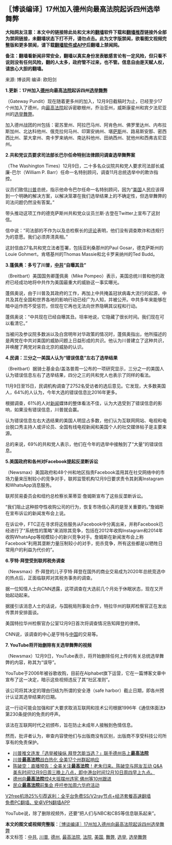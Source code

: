  <h2>〖博谈编译〗17州加入德州向最高法院起诉四州选举舞弊</h2> <p class="notice"><b>大陆网友注意：本文中的链接除此处和文末的<a href="https://github.com/bannedbook/fanqiang" >翻墙</a>软件下载和<a href="https://github.com/killgcd/justmysocks/blob/master/README.md">翻墙推荐</a>链接外全部为禁网链接，未翻墙状态下打不开，请勿点击。此为文字版禁闻，欲看图文视频完整版和更多禁闻，请下载<a href="https://github.com/bannedbook/fanqiang">翻墙软件或APP</a>后翻墙上禁闻网。</p><p>备注：翻墙看新闻非常安全，翻墙以真实身份发表敏感言论有一定风险，但只看不说则没有任何风险，翻的人太多，政府管不过来，也不管。信息自由是天赋人权，请放心大胆的翻墙。</b></p>  <div class="entry"> <p>来源:&nbsp;博谈网                      编译:&nbsp;欧阳剑                           </p> <p></p> <p><strong>1.更新：17州加入<a href="https://www.bannedbook.org/bnews/tag/%e5%be%b7%e5%b7%9e/" class="st_tag internal_tag" rel="tag" title="标签 德州 下的日志">德州</a>向最高<a href="https://www.bannedbook.org/bnews/tag/%e6%b3%95%e9%99%a2/" class="st_tag internal_tag" rel="tag" title="标签 法院 下的日志">法院</a>起诉四州<a href="https://www.bannedbook.org/bnews/tag/%e9%80%89%e4%b8%be/" class="st_tag internal_tag" rel="tag" title="标签 选举 下的日志">选举</a><a href="https://www.bannedbook.org/bnews/tag/%E8%88%9E%E5%BC%8A/" class="st_tag internal_tag" rel="tag" title="标签 舞弊 下的日志">舞弊</a></strong></p> <p>（Gateway Pundit）现在随着更多州的加入，12月9日截稿时为止，已经至少17个州加入了德州，向<a href="https://www.bannedbook.org/bnews/tag/%e6%9c%80%e9%ab%98%e6%b3%95%e9%99%a2/" class="st_tag internal_tag" rel="tag" title="标签 最高法院 下的日志">最高法院</a>起诉密歇根州，乔治亚州，威斯康星州和宾夕法尼亚州的<a href="https://www.bannedbook.org/bnews/tag/%E9%80%89%E4%B8%BE%E8%88%9E%E5%BC%8A/" class="st_tag internal_tag" rel="tag" title="标签 选举舞弊 下的日志">选举舞弊</a>。</p> <p>加入德州战团的州包括：密苏里州、阿拉巴马州、阿肯色州、佛罗里达州、内布拉斯加州、北达科他州、俄克拉何马州、印第安纳州、堪<span class='wp_keywordlink'><a href="https://www.bannedbook.org/forum5/topic42.html" title="萨斯、诚信与自救" target="_blank">萨斯</a></span>州、路易斯安那、密西西比州、蒙大拿州、南卡罗来纳州、南达科他州、田纳西州、犹他州和西弗吉尼亚州。</p> <p></p> <p><strong>2.共和党议员要求司法部长巴尔任命特别法律顾问调查选举舞弊案</strong></p> <p>（The Washington Times）12月9日，二十多名众议院共和党人要求司法部长威廉-巴尔（William P. Barr）任命一名特别顾问，调查11月总统选举中的欺诈指控。</p> <p>议员们致信<a href="https://www.bannedbook.org/bnews/tag/%e5%b7%9d%e6%99%ae/" class="st_tag internal_tag" rel="tag" title="标签 川普 下的日志">川普</a>总统，指示他命令巴尔任命一名特别顾问，因为“<a href="https://www.bannedbook.org/bnews/tag/%e7%be%8e%e5%9b%bd/" class="st_tag internal_tag" rel="tag" title="标签 美国 下的日志">美国</a>人民应该得到一个明确的解决方案，以解决笼罩在我们选举结果上的不确定性，但选举舞弊的司法问题仍然没有答案。”</p> <p>带头推动这项工作的德克萨斯州共和党众议员兰斯·古登在Twitter上宣布了这封信。</p> <p>信中说：“司法部的不作为以及总检察长的<span class='wp_keywordlink_affiliate'><a href="https://www.bannedbook.org/bnews/comments/" title="新闻评论" target="_blank">评论</a></span>表明，他们没有调查欺诈和违规行为的意愿。我们必须弄清真相。”</p>  <p>这封信由27名共和党立法者签署，包括亚利桑那州的Paul Gosar，德克萨斯州的Louie Gohmert，肯塔基州的Thomas Massie和北卡罗来纳州的Ted Budd。</p> <p></p> <p><strong>3.蓬佩奥：多亏了川普，<a href="https://www.bannedbook.org/bnews/tag/%e4%b8%ad%e5%85%b1/" class="st_tag internal_tag" rel="tag" title="标签 中共 下的日志">中共</a>“自曝其丑”</strong></p> <p>（Breitbart）美国国务卿蓬佩奥（Mike Pompeo）表示，美国总统川普和他的政府已经成功地将中共作为美国最重大的威胁这一事实曝光。</p> <p>蓬佩奥说，由于川普及其政府的工作，再加上中共掩盖冠状病毒大流行的起源，中共及其在全国和世界各地的影响行动已经广为人知，并被公开。中共多年来能够在暗中运作而不受惩罚，但现在它再也无法向世界隐瞒其议程和行动。</p> <p>蓬佩奥说：“中共现在已经自曝其丑。坦率地说，它隐藏了很长时间。我们现在可以看清它。”</p> <p>当被问及参议院多数派以及白宫明年对华政策的情况时，蓬佩奥指出，他所描述的是两党在中共对美国的威胁问题上日益形成的共识。他认为川普建立了这种共识，并唤醒了两党对来自北京的威胁的认识。</p> <p></p> <p><strong>4.民调：三分之一美国人认为“错误信息”左右了选举结果</strong></p> <p>（Breitbart）据骑士基金会/盖洛普周一公布的一项研究显示，三分之一的美国人认为错误信息左右了选举结果，四分之三的共和党人也表示了同样的看法。</p> <p>11月9日至15日，民调机构调查了2752名受访者的选后意见。它发现，大多数美国人，64%的人认为，今年大选的错误信息比2016年更多。</p>  <p>根据调查，61%的人对<span class='wp_keywordlink_affiliate'><a href="https://www.bannedbook.org/" title="新闻">新闻</a></span>媒体的整体看法不佳，认为大选受到了错误信息的影响，如果没有错误信息，川普就会赢。</p> <p>认为错误信息左右大选结果的美国人明显占多数，他们认为互联网网站、电视和电台脱口秀主持人或评论员、全国有线电视新闻和美国个人的社交媒体帖子是主要来源。</p> <p>总的来说，69%的共和党人表示，他们在今年的选举中接触到了“大量”的错误信息。</p> <p></p> <p><strong>5.美国政府和各州对Facebook提起反垄断诉讼</strong></p> <p>（Newsmax）美国政府和48个州和地区指责Facebook滥用其在社交网络中的市场力量来压制较小的竞争对手，联邦监管机构12月9日要求责令其剥离Instagram和WhatsApp消息服务。</p> <p>联邦贸易委员会和纽约总检察长莱蒂亚·詹姆斯宣布了这些反垄断诉讼。</p> <p>“我们阻止这种掠夺性收购公司的行为，恢复市场信心真的是至关重要的。”詹姆斯在宣布诉讼的新闻发布会上说。</p> <p>在诉讼中，FTC正在寻求将这些服务从Facebook中分离出来，并称Facebook已经进行了“系统性的策略”来消除其竞争，包括在2012年收购Instagram和2014年收购WhatsApp等规模较小的新兴竞争对手。詹姆斯在新闻发布会上称Facebook“利用其垄断力量压制较小的对手，扼杀竞争，所有这些都是以牺牲日常用户的利益为代价的”。</p> <p></p> <p><strong>6.亨特·拜登受到联邦税务调查</strong></p>  <p>（Newsmax）乔·拜登的儿子亨特·拜登在国外的商业交易成为2020年总统竞选中的热点后，正面临联邦对其税务事务的调查。</p> <p>据一位知情人士向CNN透露，这项调查在大选前几个月处于休眠状态，现在又开始起动起来。</p> <p>据援引该消息人士的话说，与国税局刑事处合作，特拉华州的联邦检察官正在发出传票并安排面谈。</p> <p>美国特拉华州检察官办公室12月9日首次将调查情况告知拜登的律师。</p> <p>CNN说，该调查的中心是亨特与<span class='wp_keywordlink_affiliate'><a href="https://www.bannedbook.org/" title="中国" target="_blank">中国</a></span>的交易等。</p> <p></p> <p><strong>7. YouTube将开始删除有关选举舞弊的视频</strong></p> <p>（Newsmax）12月9日，YouTube表示，将开始删除任何上传的有关总统选举舞弊的内容，称其为“误导”。</p> <p>YouTube于2006年被谷歌收购，目前在Alphabet旗下运营，它在一篇博客文章中宣布了这一决定，暗示这些视频违反了其“社区准则”。</p> <p>该公司将其决定的理由归结为所谓的安全港（safe harbor）截止日期，即各州预计认证其选举结果的日期。</p> <p>这一行动可能会加强和扩大要求取消互联网和技术公司根据1996年《通信体面法》第230条提供的免责的呼声。</p>  <p>该法在互联网时代之初颁布，旨在防止未成年人接触到色情信息。</p> <p>然而，批评者认为，审查内容使他们与出版商没有区别，出版商不享受科技公司所享有的免责保护。</p> <ul class='op-related-articles' title='相关阅读'> <li><a href='https://www.bannedbook.org/bnews/topimagenews/20201210/1445054.html' target='_blank'>川普推文连发「选举被操纵 拜登怎能当选？」联手德州告上<b>最高法院</b></a></li> <li><a href='https://www.bannedbook.org/bnews/cnnews/20201210/1445039.html' target='_blank'>川普<b>最高法院</b>战白热化 全美17个州群起响应</a></li> <li><a href='https://www.bannedbook.org/bnews/cbnews/20201210/1445004.html' target='_blank'>陈破空：直播预告：全美关注<b>最高法院</b>！老朱归来。陈破空与网友互动 Q&amp;A 美东时间12月9日周三晚上八点，即中港台时间12月10日周四早上九点。</a></li> <li><a href='https://www.bannedbook.org/bnews/worldnews/20201210/1445001.html' target='_blank'>德州向<b>最高法院</b>控4大摇摆州违宪 佛州等10州跟进</a></li> <li><a href='https://www.bannedbook.org/bnews/bannedvideo/20201210/1444987.html' target='_blank'>民众<b>最高法院</b>前集会 呼吁参加周六华府活动</a></li> </ul> <p class="texttj"> <a href="https://www.bannedbook.org/forum23/topic22702.html" target="_blank">V2free机场25%引荐返利：全平台免费SS/V2ray节点+经济套餐高速翻墙</a><br/> <a href="https://github.com/bannedbook/fanqiang/wiki/%E7%A6%81%E9%97%BB%E7%BD%91%E5%AE%89%E5%8D%93%E7%BF%BB%E5%A2%99%E6%96%B0%E9%97%BBAPP" target="_blank">免费PC翻墙、安卓VPN翻墙APP</a></p><p>YouTube说，除了删除视频外，还要“把人们与NBC和CBS等信息联系起来”。</p><a name='sharetosocial'></a>       <div><b>本文的图文或视频完整版</b>：<a href='https://www.bannedbook.org/bnews/cbnews/20201210/1445114.html'>〖博谈编译〗17州加入德州向最高法院起诉四州选举舞弊</a></div>  </div><!--END ENTRY--> <div class="postfooter"> <div>本文标签：<a href="https://www.bannedbook.org/bnews/tag/%e4%b8%ad%e5%85%b1/" rel="tag">中共</a>, <a href="https://www.bannedbook.org/bnews/tag/%e5%b7%9d%e6%99%ae/" rel="tag">川普</a>, <a href="https://www.bannedbook.org/bnews/tag/%e5%be%b7%e5%b7%9e/" rel="tag">德州</a>, <a href="https://www.bannedbook.org/bnews/tag/%e6%9c%80%e9%ab%98%e6%b3%95%e9%99%a2/" rel="tag">最高法院</a>, <a href="https://www.bannedbook.org/bnews/tag/%e6%b3%95%e9%99%a2/" rel="tag">法院</a>, <a href="https://www.bannedbook.org/bnews/tag/%e7%be%8e%e5%9b%bd/" rel="tag">美国</a>, <a href="https://www.bannedbook.org/bnews/tag/%E8%88%9E%E5%BC%8A/" rel="tag">舞弊</a>, <a href="https://www.bannedbook.org/bnews/tag/%e9%80%89%e4%b8%be/" rel="tag">选举</a>, <a href="https://www.bannedbook.org/bnews/tag/%E9%80%89%E4%B8%BE%E8%88%9E%E5%BC%8A/" rel="tag">选举舞弊</a></div>  </div><!--END POSTFOOTER--> 